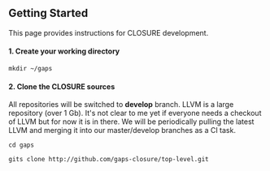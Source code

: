 <h2> Getting Started </h2>

This page provides instructions for CLOSURE development.

<h4> 1. Create your working directory </h4>

`mkdir ~/gaps`

<h4> 2. Clone the CLOSURE sources </h4>

All repositories will be switched to <b>develop</b> branch. LLVM is a large repository (over 1 Gb). It's not clear to me yet if everyone needs a checkout of LLVM but for now it is in there. We will be periodically pulling the latest LLVM and merging it into our master/develop branches as a CI task.

`cd gaps`

`gits clone http://github.com/gaps-closure/top-level.git`
